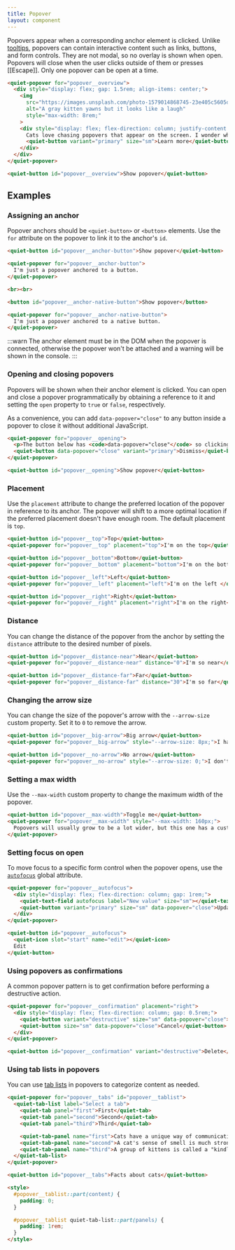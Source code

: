 ```yaml
---
title: Popover
layout: component
---
```


Popovers appear when a corresponding anchor element is clicked. Unlike [tooltips](/docs/components/tooltip), popovers can contain interactive content such as links, buttons, and form controls. They are not modal, so no overlay is shown when open. Popovers will close when the user clicks outside of them or presses [[Escape]]. Only one popover can be open at a time.

```html {.example}
<quiet-popover for="popover__overview">
  <div style="display: flex; gap: 1.5rem; align-items: center;">
    <img 
      src="https://images.unsplash.com/photo-1579014868745-23e405c5605d?q=80&w=400&auto=format&fit=crop&ixlib=rb-4.0.3&ixid=M3wxMjA3fDB8MHxwaG90by1wYWdlfHx8fGVufDB8fHx8fA%3D%3D" 
      alt="A gray kitten yawns but it looks like a laugh"
      style="max-width: 8rem;"
    >
    <div style="display: flex; flex-direction: column; justify-content: space-between; gap: 1.5rem">
      Cats love chasing popovers that appear on the screen. I wonder what they would do if they actually caught one.
      <quiet-button variant="primary" size="sm">Learn more</quiet-button>
    </div>
  </div>
</quiet-popover>

<quiet-button id="popover__overview">Show popover</quiet-button>
```

## Examples

### Assigning an anchor

Popover anchors should be `<quiet-button>` or `<button>` elements. Use the `for` attribute on the popover to link it to the anchor's `id`.

```html {.example}
<quiet-button id="popover__anchor-button">Show popover</quiet-button>

<quiet-popover for="popover__anchor-button">
  I'm just a popover anchored to a button.
</quiet-popover>

<br><br>

<button id="popover__anchor-native-button">Show popover</button>

<quiet-popover for="popover__anchor-native-button">
  I'm just a popover anchored to a native button.
</quiet-popover>
```

:::warn
The anchor element must be in the DOM when the popover is connected, otherwise the popover won't be attached and a warning will be shown in the console.
:::

### Opening and closing popovers

Popovers will be shown when their anchor element is clicked. You can open and close a popover programmatically by obtaining a reference to it and setting the `open` property to `true` or `false`, respectively.

As a convenience, you can add `data-popover="close"` to any button inside a popover to close it without additional JavaScript.

```html {.example}
<quiet-popover for="popover__opening">
  <p>The button below has <code>data-popover="close"</code> so clicking it will close the popover.</p>
  <quiet-button data-popover="close" variant="primary">Dismiss</quiet-button>
</quiet-popover>

<quiet-button id="popover__opening">Show popover</quiet-button>
```

### Placement

Use the `placement` attribute to change the preferred location of the popover in reference to its anchor. The popover will shift to a more optimal location if the preferred placement doesn't have enough room. The default placement is `top`.

```html {.example .flex-row}
<quiet-button id="popover__top">Top</quiet-button>
<quiet-popover for="popover__top" placement="top">I'm on the top</quiet-popover>

<quiet-button id="popover__bottom">Bottom</quiet-button>
<quiet-popover for="popover__bottom" placement="bottom">I'm on the bottom</quiet-popover>

<quiet-button id="popover__left">Left</quiet-button>
<quiet-popover for="popover__left" placement="left">I'm on the left </quiet-popover>

<quiet-button id="popover__right">Right</quiet-button>
<quiet-popover for="popover__right" placement="right">I'm on the right</quiet-popover>
```


### Distance

You can change the distance of the popover from the anchor by setting the `distance` attribute to the desired number of pixels.

```html {.example .flex-row}
<quiet-button id="popover__distance-near">Near</quiet-button>
<quiet-popover for="popover__distance-near" distance="0">I'm so near</quiet-popover>

<quiet-button id="popover__distance-far">Far</quiet-button>
<quiet-popover for="popover__distance-far" distance="30">I'm so far</quiet-popover>
```

### Changing the arrow size

You can change the size of the popover's arrow with the `--arrow-size` custom property. Set it to `0` to remove the arrow.

```html {.example .flex-row}
<quiet-button id="popover__big-arrow">Big arrow</quiet-button>
<quiet-popover for="popover__big-arrow" style="--arrow-size: 8px;">I have a big arrow</quiet-popover>

<quiet-button id="popover__no-arrow">No arrow</quiet-button>
<quiet-popover for="popover__no-arrow" style="--arrow-size: 0;">I don't have an arrow</quiet-popover>
```

### Setting a max width

Use the `--max-width` custom property to change the maximum width of the popover.

```html {.example}
<quiet-button id="popover__max-width">Toggle me</quiet-button>
<quiet-popover for="popover__max-width" style="--max-width: 160px;">
  Popovers will usually grow to be a lot wider, but this one has a custom max width.
</quiet-popover>
```

### Setting focus on open

To move focus to a specific form control when the popover opens, use the [`autofocus`](https://developer.mozilla.org/en-US/docs/Web/HTML/Global_attributes/autofocus) global attribute.

```html {.example}
<quiet-popover for="popover__autofocus">
  <div style="display: flex; flex-direction: column; gap: 1rem;">
    <quiet-text-field autofocus label="New value" size="sm"></quiet-text-field>
    <quiet-button variant="primary" size="sm" data-popover="close">Update</quiet-button>
  </div>
</quiet-popover>

<quiet-button id="popover__autofocus">
  <quiet-icon slot="start" name="edit"></quiet-icon>
  Edit
</quiet-button>
```

### Using popovers as confirmations

A common popover pattern is to get confirmation before performing a destructive action.

```html {.example}
<quiet-popover for="popover__confirmation" placement="right">
  <div style="display: flex; flex-direction: column; gap: 0.5rem;">
    <quiet-button variant="destructive" size="sm" data-popover="close">Confirm delete</quiet-button>
    <quiet-button size="sm" data-popover="close">Cancel</quiet-button>
  </div>
</quiet-popover>

<quiet-button id="popover__confirmation" variant="destructive">Delete</quiet-button>
```

### Using tab lists in popovers

You can use [tab lists](/docs/components/tab-list) in popovers to categorize content as needed.

```html {.example}
<quiet-popover for="popover__tabs" id="popover__tablist">
  <quiet-tab-list label="Select a tab">
    <quiet-tab panel="first">First</quiet-tab>
    <quiet-tab panel="second">Second</quiet-tab>
    <quiet-tab panel="third">Third</quiet-tab>

    <quiet-tab-panel name="first">Cats have a unique way of communicating — they can make over 100 vocal sounds, each meaning something different.</quiet-tab-panel>
    <quiet-tab-panel name="second">A cat's sense of smell is much stronger than that of humans, making their noses one of their most important tools.</quiet-tab-panel>
    <quiet-tab-panel name="third">A group of kittens is called a "kindle," a term that perfectly captures the warmth and charm they bring.</quiet-tab-panel>
  </quiet-tab-list>
</quiet-popover>

<quiet-button id="popover__tabs">Facts about cats</quiet-button>

<style>
  #popover__tablist::part(content) {
    padding: 0;
  }

  #popover__tablist quiet-tab-list::part(panels) {
    padding: 1rem;
  }
</style>
```
